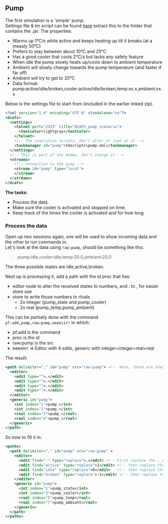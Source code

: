 ## Pump

The first simulation is a 'simple' pump.  
Settings file & tm script can be found [here](examples/Pump.zip) extract this to the folder that contains the .jar.
The properties:
- Warms up 1°C/s while active and keeps heating up till it breaks (at a measly 50°C)
- Prefers to stay between about 10°C and 25°C
- Has a good cooler that cools 2°C/s but lacks any safety feature
- When idle the pump slowly heats up/cools down to ambient temperature
- Ambient will slowly change towards the pump temperature (and faster if far off)
- Ambient will try to get to 20°C
- Data format: pump:active/idle/broken,cooler:active/idle/broken,temp:xx.x,ambient:xx.x

Below is the settings file to start from (included in the earlier linked zip).
````xml
<?xml version="1.0" encoding="UTF-8" standalone="no"?>
<dcafs>
  <settings>
    <telnet port="2323" title="DCAFS_pump_scenario">
      <textcolor>lightgray</textcolor>
    </telnet>
    <!-- The simulation scripts, don't alter or look at it -->
    <taskmanager id="pump">tmscripts\pump.xml</taskmanager>
  </settings>
  <!-- This is part of the dummy, don't change it -->
  <streams>
    <!-- connection to the pump -->
    <stream id="pump" type="local">
    </stream>
  </streams>
</dcafs>
````
**The tasks:**  
- Process the data.
- Make sure the cooler is activated and stopped on time.
- Keep track of the times the cooler is activated and for how long.

### Process the data

Open up two sessions again, one will be used to show incoming data and the other to run commands in.  
Let's look at the data using `raw:pump`, should be something like this:

> pump:idle,cooler:idle,temp:20.0,ambient:20.0

The three possible states are idle,active,broken.

Next up is processing it, add a path with the id proc that has:
* editor node to alter the received states to numbers, and : to , for easier store use
* store to write those numbers to rtvals
  * 2x integer (pump_state and pump_cooler)
  * 2x real (pump_temp,pump_ambient)

This can be partially done with the command `pf:add,pump,raw:pump,eeeeiirr` in which:
* pf:add is the command
* proc is the id
* raw:pump is the src
* eeeeiirr => Editor with 4 edits, generic with integer+integer+real+real

The result:
```xml
<path delimiter="," id="pump" src="raw:pump"> <!-- Note, these are always ordered -->
  <editor>
    <edit type="">.</edit>
    <edit type="">.</edit>
    <edit type="">.</edit>
    <edit type="">.</edit>
  </editor>
  <generic id="pump">
    <int index="1">pump_</int>
    <int index="2">pump_</int>
    <real index="3">pump_</real>
    <real index="4">pump_</real>
  </generic>
</path>
```
So now to fill it in:
````xml
<paths>
  <path delimiter="," id="pump" src="raw:pump" >
    <editor>
      <edit find=":" type="replace">,</edit> <!-- First replace the : with , -->
      <edit find="active" type="replace">1</edit> <!-- then replace the word active with 1 -->
      <edit find="idle" type="replace">0</edit>   <!-- then replace the word idle with 0 -->
      <edit find="broken" type="replace">-1</edit> <!-- then replace the word broken with -1 -->
    </editor>
    <generic id="pump">
      <int index="1">pump_state</int>
      <int index="3">pump_cooler</int>
      <real index="5">pump_temp</real>
      <real index="7">pump_ambient</real>
    </generic>
  </path>
</paths>
````